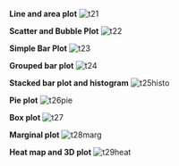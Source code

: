 **Line and area plot**
![t21](https://user-images.githubusercontent.com/116189666/227712938-b36856fe-fb74-43de-9229-387ce63c5309.jpg)



**Scatter and Bubble Plot**
![t22](https://user-images.githubusercontent.com/116189666/227712945-da60a0d4-207f-461b-9c01-d1c09ea90feb.jpg)



**Simple Bar Plot**
![t23](https://user-images.githubusercontent.com/116189666/227712951-cdd6006d-48c3-451d-b7d7-53cd768b26a0.jpg)


**Grouped bar plot**
![t24](https://user-images.githubusercontent.com/116189666/227712957-66944dd6-28c9-45e3-b76f-d22daba596c2.jpg)

**Stacked bar plot and histogram**
![t25histo](https://user-images.githubusercontent.com/116189666/227712964-3ef9232b-1683-42b1-bcc3-629cfa4b52ec.jpg)

**Pie plot**
![t26pie](https://user-images.githubusercontent.com/116189666/227712967-404a19ac-7f79-4f5d-b269-fdbbb52afb74.jpg)

**Box plot**
![t27](https://user-images.githubusercontent.com/116189666/227712974-b717d369-1e7b-43c9-bde7-c1f580a5d7ac.jpg)

**Marginal plot**
![t28marg](https://user-images.githubusercontent.com/116189666/227712978-42081384-c856-4a4b-b049-339b7aa23f4b.jpg)

**Heat map and 3D plot**
![t29heat](https://user-images.githubusercontent.com/116189666/227712981-33343b71-09ad-405a-91fa-f87193af53d8.jpg)


